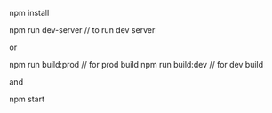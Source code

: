 
npm install

npm run dev-server // to run dev server

or

npm run build:prod // for prod build
npm run build:dev // for dev build

and

npm start

